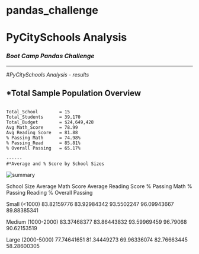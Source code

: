 # pandas_challenge
 # **PyCitySchools Analysis**
### _Boot Camp Pandas Challenge_


-----

#*PyCitySchools Analysis - results*


## *Total Sample Population Overview
```Summary of Total Sample Analyzed

Total_School	    = 15
Total_Students	    = 39,170
Total_Budget	    = $24,649,428
Avg Math_Score	    = 78.99
Avg Reading Score   = 81.88
% Passing Math	    = 74.98%
% Passing_Read	    = 85.81%
% Overall Passing   = 65.17%

------
#*Average and % Score by School Sizes

```
![summary]('https://github.com/aumekubo2/pandas_challenge/blob/main/education.png')

School Size	     Average Math Score	Average Reading Score	% Passing Math	% Passing Reading	% Overall Passing

Small (<1000)	        83.82159776	    83.92984342	                93.5502247	    96.09943667 	    89.88385341

Medium (1000-2000)	    83.37468377	    83.86443832	                93.59969459	    96.79068	        90.62153519

Large (2000-5000)	    77.74641651	    81.34449273	                69.96336074	    82.76663445	        58.28600305



````
